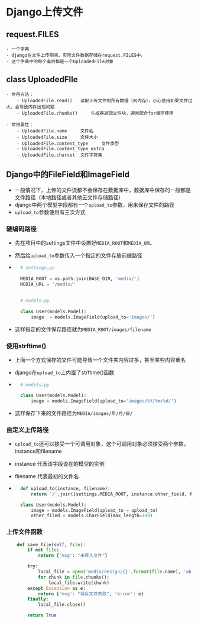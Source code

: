 # Django上传文件

## request.FILES
	- 一个字典
	- django在文件上传期间，实际文件数据存储在request.FILES中。
	- 这个字典中的每个条目都是一个UploadedFile对象

## class UploadedFIle
	- 常用方法：
		- UploadedFile.read()	读取上传文件的所有数据（到内存），小心使用如果文件过大，会导致内存出现问题
		- UploadedFile.chunks() 	生成器返回文件块，通常配合for循环使用
	
	- 常用属性：
		- UploadedFile.name 	文件名
		- UploadedFile.size 	文件大小
		- UploadedFile.content_type 	文件类型
		- UploadedFile.content_type_extra
		- UploadedFile.charset 	文件字符集

## Django中的FileField和ImageField

- 一般情况下，上传的文件流都不会保存在数据库中，数据库中保存的一般都是文件路径（本地路径或者其他云文件存储路径）
- django中两个模型字段都有一个`upload_to`参数，用来保存文件的路径
- `upload_to`参数使用有三次方式

### 硬编码路径

- 先在项目中的settings文件中设置好`MEDIA_ROOT`和`MEDIA_URL`

- 然后给`upload_to`参数传入一个指定的文件存放前缀路径

- ```python
    # settings.py
    
    MEDIA_ROOT = os.path.join(BASE_DIR, 'media/')
    MEDIA_URL = '/media/'
    
    
    # models.py
    
    class User(models.Model):
        image  = models.ImageField(upload_to='images/')
    ```

- 这样指定的文件保存路径就为`MEDIA_ROOT/images/filename`

### 使用strftime()

- 上面一个方式保存的文件可能导致一个文件夹内容过多，甚至某些内容重名
- django在`upload_to`上内置了strftime()函数

- ```python
  	# models.py

	class User(models.Model):
		image = models.ImageField(upload_to='images/%Y/%m/%d/')
  ```

- 这样保存下来的文件路径为`MEDIA/images/年/月/日/`

### 自定义上传路径

- `upload_to`还可以接受一个可调用对象，这个可调用对象必须接受两个参数，instance和filename
- instance 代表该字段说在的模型的实例
- filename 代表最初的文件名

- ```python
	def upload_to(instance, filename):
		return '/'.join([settings.MEDIA_ROOT, instance.other_field, filename])

	class User(models.Model):
		image = models.ImageField(upload_to = upload_to)
		other_filed = models.CharField(max_length=100)
  ```

### 上传文件函数

```python
    def save_file(self, file):
        if not file:
            return {'msg': "未传入文件"}

        try:
            local_file = open('media/design/{}'.format(file.name), 'wb')
            for chunk in file.chunks():
                local_file.write(chunk)
        except Exception as e:
            return {'msg': "保存文件失败", 'error': e}
        finally:
            local_file.close()

        return True
```
